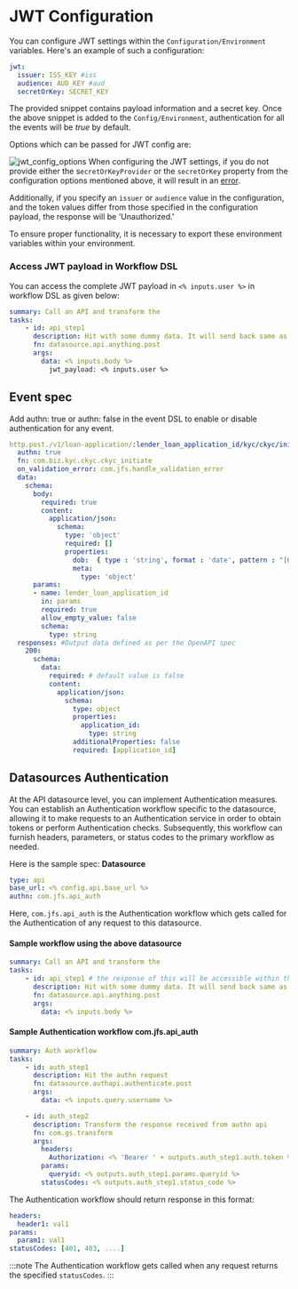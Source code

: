 # JWT Configuration
You can configure JWT settings within the `Configuration/Environment` variables. Here's an example of such a configuration:
```yaml
jwt:
  issuer: ISS_KEY #iss
  audience: AUD_KEY #aud
  secretOrKey: SECRET_KEY
```
The provided snippet contains payload information and a secret key. Once the above snippet is added to the `Config/Environment`, authentication for all the events will be *true* by default. 

Options which can be passed for JWT config are:

![jwt_config_options](https://docs.godspeed.systems/assets/images/jwtconfig_options-7c650cde2021eae6cdc15d4029afe6ff.png) 
When configuring the JWT settings, if you do not provide either the s`ecretOrKeyProvider` or the `secretOrKey` property from the configuration options mentioned above, it will result in an [error](https://www.passportjs.org/packages/passport-jwt/).

Additionally, if you specify an `issuer` or `audience` value in the configuration, and the token values differ from those specified in the configuration payload, the response will be 'Unauthorized.'

To ensure proper functionality, it is necessary to export these environment variables within your environment.

### Access JWT payload in Workflow DSL
You can access the complete JWT payload in `<% inputs.user %>` in workflow DSL as given below:

```yaml
summary: Call an API and transform the 
tasks:
    - id: api_step1
      description: Hit with some dummy data. It will send back same as response
      fn: datasource.api.anything.post
      args:
        data: <% inputs.body %>
          jwt_payload: <% inputs.user %>
```
## Event spec
Add authn: true or authn: false in the event DSL to enable or disable authentication for any event.
```yaml
http.post./v1/loan-application/:lender_loan_application_id/kyc/ckyc/initiate: 
  authn: true
  fn: com.biz.kyc.ckyc.ckyc_initiate
  on_validation_error: com.jfs.handle_validation_error
  data:
    schema:
      body: 
        required: true
        content:
          application/json:
            schema:
              type: 'object'
              required: []
              properties:
                dob:  { type : 'string', format : 'date', pattern : "[0-9]{4}-[0-9]{2}-[0-9]{2}" }
                meta:
                  type: 'object'
      params: 
      - name: lender_loan_application_id
        in: params
        required: true
        allow_empty_value: false
        schema:
          type: string
  responses: #Output data defined as per the OpenAPI spec
    200:
      schema:
        data: 
          required: # default value is false
          content:
            application/json:
              schema: 
                type: object
                properties:
                  application_id: 
                    type: string
                additionalProperties: false
                required: [application_id]
```
## Datasources Authentication
At the API datasource level, you can implement Authentication measures. You can establish an Authentication workflow specific to the datasource, allowing it to make requests to an Authentication service in order to obtain tokens or perform Authentication checks. Subsequently, this workflow can furnish headers, parameters, or status codes to the primary workflow as needed.

Here is the sample spec:
**Datasource**
```yaml
type: api
base_url: <% config.api.base_url %>
authn: com.jfs.api_auth
```
Here, `com.jfs.api_auth` is the Authentication workflow which gets called for the Authentication of any request to this datasource.

#### Sample workflow using the above datasource
```yaml
summary: Call an API and transform the 
tasks:
    - id: api_step1 # the response of this will be accessible within the parent step key, under the step1 sub key
      description: Hit with some dummy data. It will send back same as response
      fn: datasource.api.anything.post
      args:
        data: <% inputs.body %>
```
#### Sample Authentication workflow com.jfs.api_auth
```yaml
summary: Auth workflow
tasks:
    - id: auth_step1
      description: Hit the authn request
      fn: datasource.authapi.authenticate.post
      args:
        data: <% inputs.query.username %>

    - id: auth_step2
      description: Transform the response received from authn api
      fn: com.gs.transform
      args:
        headers:
          Authorization: <% 'Bearer ' + outputs.auth_step1.auth.token %>
        params:
          queryid: <% outputs.auth_step1.params.queryid %>
        statusCodes: <% outputs.auth_step1.status_code %>          
```
The Authentication workflow should return response in this format:
```yaml
headers: 
  header1: val1
params:
  param1: val1
statusCodes: [401, 403, ....]
```
:::note
The Authentication workflow gets called when any request returns the specified `statusCodes`. 
:::
